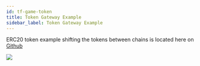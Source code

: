 ```yaml
---
id: tf-game-token
title: Token Gateway Example
sidebar_label: Token Gateway Example
---
```

ERC20 token example shifting the tokens between chains is located here on [Github](https://github.com/loomnetwork/token-gateway-example)

![](/developers/img/tf-game-token.gif)